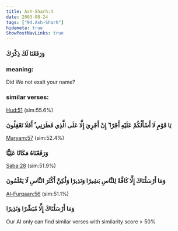 ```yaml
---
title: Ash-Sharh:4
date: 2003-08-24
tags: ["94.Ash-Sharh"]
hidemeta: true 
ShowPostNavLinks: true 
---
```

### وَرَفَعْنَا لَكَ ذِكْرَكَ
### meaning: 
Did We not exalt your name?
### similar verses: 

[Hud:51](/11/51) (sim:55.6%)

### يَا قَوْمِ لَا أَسْأَلُكُمْ عَلَيْهِ أَجْرًا ۖ إِنْ أَجْرِيَ إِلَّا عَلَى الَّذِي فَطَرَنِي ۚ أَفَلَا تَعْقِلُونَ

[Maryam:57](/19/57) (sim:52.4%)

### وَرَفَعْنَاهُ مَكَانًا عَلِيًّا

[Saba:28](/34/28) (sim:51.9%)

### وَمَا أَرْسَلْنَاكَ إِلَّا كَافَّةً لِلنَّاسِ بَشِيرًا وَنَذِيرًا وَلَٰكِنَّ أَكْثَرَ النَّاسِ لَا يَعْلَمُونَ

[Al-Furqaan:56](/25/56) (sim:51.1%)

### وَمَا أَرْسَلْنَاكَ إِلَّا مُبَشِّرًا وَنَذِيرًا

Our AI only can find similar verses with similarity score > 50% 
